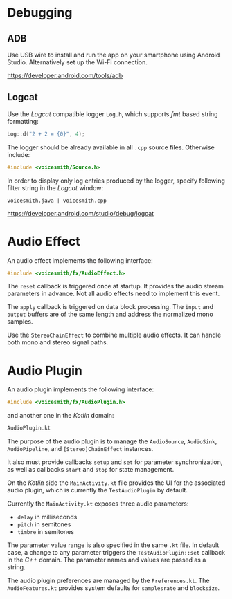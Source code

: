 # Debugging

## ADB

Use USB wire to install and run the app on your smartphone using Android Studio. Alternatively set up the Wi-Fi connection.

https://developer.android.com/tools/adb

## Logcat

Use the _Logcat_ compatible logger `Log.h`, which supports _fmt_ based string formatting:

```c++
Log::d("2 + 2 = {0}", 4);
```

The logger should be already available in all `.cpp` source files. Otherwise include:

```c++
#include <voicesmith/Source.h>
```

In order to display only log entries produced by the logger, specify following filter string in the _Logcat_ window:

```
voicesmith.java | voicesmith.cpp
```

https://developer.android.com/studio/debug/logcat

# Audio Effect

An audio effect implements the following interface:

```c++
#include <voicesmith/fx/AudioEffect.h>
```

The `reset` callback is triggered once at startup. It provides the audio stream parameters in advance. Not all audio effects need to implement this event.

The `apply` callback is triggered on data block processing. The `input` and `output` buffers are of the same length and address the normalized mono samples.

Use the `StereoChainEffect` to combine multiple audio effects. It can handle both mono and stereo signal paths.

# Audio Plugin

An audio plugin implements the following interface:

```c++
#include <voicesmith/fx/AudioPlugin.h>
```

and another one in the _Kotlin_ domain:

```c++
AudioPlugin.kt
```

The purpose of the audio plugin is to manage the `AudioSource`, `AudioSink`, `AudioPipeline`, and `[Stereo]ChainEffect` instances.

It also must provide callbacks `setup` and `set` for parameter synchronization, as well as callbacks `start` and `stop` for state management.

On the _Kotlin_ side the `MainActivity.kt` file provides the UI for the associated audio plugin, which is currently the `TestAudioPlugin` by default.

Currently the `MainActivity.kt` exposes three audio parameters:

- `delay` in milliseconds
- `pitch` in semitones
- `timbre` in semitones

The parameter value range is also specified in the same `.kt` file. In default case, a change to any parameter triggers the `TestAudioPlugin::set` callback in the _C++_ domain. The parameter names and values are passed as a string.

The audio plugin preferences are managed by the `Preferences.kt`. The `AudioFeatures.kt` provides system defaults for `samplesrate` and `blocksize`.
